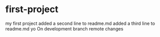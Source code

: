 # first-project
my first project
added a second line to readme.md
added a third line to readme.md yo
On development branch
remote changes
